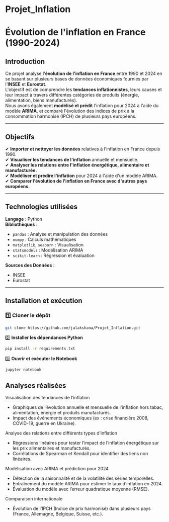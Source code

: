 # Projet_Inflation

# Évolution de l'inflation en France (1990-2024)

## Introduction  

Ce projet analyse l'**évolution de l'inflation en France** entre 1990 et 2024 en se basant sur plusieurs bases de données économiques fournies par l'**INSEE** et **Eurostat**.  
L'objectif est de comprendre les **tendances inflationnistes**, leurs causes et leur impact à travers différentes catégories de produits (énergie, alimentation, biens manufacturés).  
Nous avons également **modélisé et prédit** l'inflation pour 2024 à l'aide du modèle **ARIMA**, et comparé l'évolution des indices de prix à la consommation harmonisé (IPCH) de plusieurs pays européens.

---

## Objectifs  

✔ **Importer et nettoyer les données** relatives à l'inflation en France depuis 1990.  
✔ **Visualiser les tendances de l'inflation** annuelle et mensuelle.  
✔ **Analyser les relations entre l'inflation énergétique, alimentaire et manufacturée.**  
✔ **Modéliser et prédire l'inflation** pour 2024 à l'aide d'un modèle ARIMA.  
✔ **Comparer l'évolution de l'inflation en France avec d'autres pays européens.**  

---

## Technologies utilisées  

**Langage** : Python  
**Bibliothèques** :  
- `pandas` : Analyse et manipulation des données  
- `numpy` : Calculs mathématiques  
- `matplotlib`, `seaborn` : Visualisation  
- `statsmodels` : Modélisation ARIMA  
- `scikit-learn` : Régression et évaluation  

**Sources des Données** :  
- INSEE
- Eurostat

---

## Installation et exécution  

### 1️⃣ **Cloner le dépôt**  
```bash
git clone https://github.com/jalakshana/Projet_Inflation.git
```
2️⃣ **Installer les dépendances Python**
```bash
pip install -r requirements.txt
```
3️⃣ **Ouvrir et exécuter le Notebook**
```bash
jupyter notebook
```

## Analyses réalisées

Visualisation des tendances de l’inflation
* Graphiques de l’évolution annuelle et mensuelle de l'inflation hors tabac, alimentation, énergie et produits manufacturés.
* Impact des événements économiques (ex : crise financière 2008, COVID-19, guerre en Ukraine).

Analyse des relations entre différents types d’inflation
* Régressions linéaires pour tester l’impact de l’inflation énergétique sur les prix alimentaires et manufacturés.
* Corrélations de Spearman et Kendall pour identifier des liens non linéaires.

Modélisation avec ARIMA et prédiction pour 2024
* Détection de la saisonnalité et de la volatilité des séries temporelles.
* Entraînement du modèle ARIMA pour estimer le taux d’inflation en 2024.
* Évaluation du modèle avec l’erreur quadratique moyenne (RMSE).
  
Comparaison internationale
* Évolution de l’IPCH (Indice de prix harmonisé) dans plusieurs pays (France, Allemagne, Belgique, Suisse, etc.).


